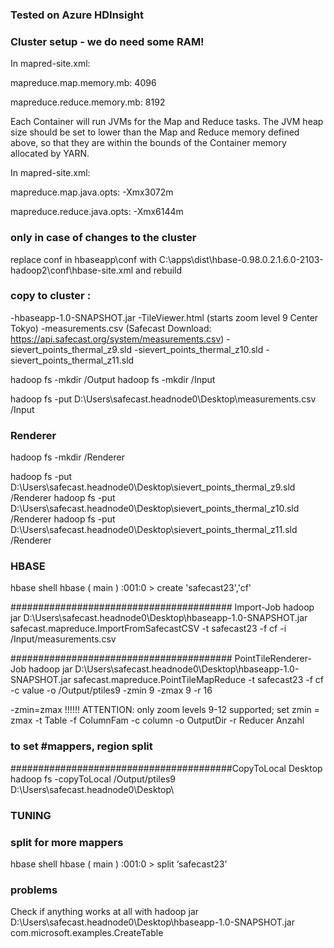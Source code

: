 ### Tested on Azure HDInsight
### Cluster setup - we do need some RAM!
In mapred-site.xml:

mapreduce.map.memory.mb: 4096

mapreduce.reduce.memory.mb: 8192

Each Container will run JVMs for the Map and Reduce tasks. The JVM heap size should be set to lower than the Map and Reduce memory defined above, so that they are within the bounds of the Container memory allocated by YARN.

In mapred-site.xml:

mapreduce.map.java.opts: -Xmx3072m

mapreduce.reduce.java.opts: -Xmx6144m


### only in case of changes to the cluster

replace conf in 
hbaseapp\conf 
with
C:\apps\dist\hbase-0.98.0.2.1.6.0-2103-hadoop2\conf\hbase-site.xml 
and rebuild

### copy to cluster :
-hbaseapp-1.0-SNAPSHOT.jar
-TileViewer.html (starts zoom level 9 Center Tokyo)
-measurements.csv (Safecast Download: https://api.safecast.org/system/measurements.csv)
-sievert_points_thermal_z9.sld
-sievert_points_thermal_z10.sld
-sievert_points_thermal_z11.sld


hadoop fs -mkdir /Output
hadoop fs -mkdir /Input

hadoop fs -put D:\Users\safecast.headnode0\Desktop\measurements.csv /Input



### Renderer

hadoop fs -mkdir /Renderer

hadoop fs -put D:\Users\safecast.headnode0\Desktop\sievert_points_thermal_z9.sld /Renderer
hadoop fs -put D:\Users\safecast.headnode0\Desktop\sievert_points_thermal_z10.sld /Renderer
hadoop fs -put D:\Users\safecast.headnode0\Desktop\sievert_points_thermal_z11.sld /Renderer



### HBASE

hbase shell
hbase ( main ) :001:0 > create 'safecast23','cf'



######################################## Import-Job
hadoop jar D:\Users\safecast.headnode0\Desktop\hbaseapp-1.0-SNAPSHOT.jar safecast.mapreduce.ImportFromSafecastCSV -t safecast23 -f cf -i /Input/measurements.csv



######################################## PointTileRenderer-Job 
hadoop jar D:\Users\safecast.headnode0\Desktop\hbaseapp-1.0-SNAPSHOT.jar safecast.mapreduce.PointTileMapReduce -t safecast23 -f cf -c value -o /Output/ptiles9 -zmin 9 -zmax 9 -r 16


-zmin=zmax !!!!!! ATTENTION: only zoom levels 9-12 supported; set zmin = zmax 
-t Table
-f ColumnFam
-c column
-o OutputDir
-r Reducer Anzahl
### to set #mappers, region split


########################################CopyToLocal Desktop
hadoop fs -copyToLocal /Output/ptiles9 D:\Users\safecast.headnode0\Desktop\



### TUNING
### split for more mappers 
hbase shell
hbase ( main ) :001:0 > split ‘safecast23’



### problems
Check if anything works at all with
hadoop jar D:\Users\safecast.headnode0\Desktop\hbaseapp-1.0-SNAPSHOT.jar com.microsoft.examples.CreateTable

















